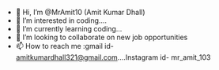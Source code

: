 - 👋 Hi, I’m @MrAmit10 (Amit Kumar Dhall)
- 👀 I’m interested in coding....
- 🌱 I’m currently learning coding...
- 💞️ I’m looking to collaborate on new job opportunities
- 📫 How to reach me :gmail id- amitkumardhall321@gmail.com....Instagram id- mr_amit_103

<!---
MrAmit10/MrAmit10 is a ✨ special ✨ repository because its `README.md` (this file) appears on your GitHub profile.
You can click the Preview link to take a look at your changes.
--->
